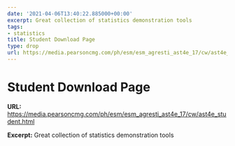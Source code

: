 ```yaml
---
date: '2021-04-06T13:40:22.885000+00:00'
excerpt: Great collection of statistics demonstration tools
tags:
- statistics
title: Student Download Page
type: drop
url: https://media.pearsoncmg.com/ph/esm/esm_agresti_ast4e_17/cw/ast4e_student.html
---
```


# Student Download Page

**URL:** https://media.pearsoncmg.com/ph/esm/esm_agresti_ast4e_17/cw/ast4e_student.html

**Excerpt:** Great collection of statistics demonstration tools
